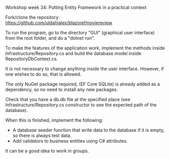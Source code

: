 Workshop week 34: Putting Entity Framework in a practical context

Fork/clone the repository: https://github.com/uldahlalex/blazorefmoviereview

To run the program, go to the directory "GUI" (graphical user interface) from the root folder, and do a "dotnet run".

To make the features of the application work, implement the methods inside Infrastructure/Repository.cs and build the database model inside RepositoryDbContext.cs.

It is not necessary to change anything inside the user interface. However, if one wishes to do so, that is allowed.

The only NuGet package required, (EF Core SQLite) is already added as a dependency, so no need to install any new packages.

Check that you have a db.db file at the specified place (see Infrastructure/Repository.cs constructor to see the expected path of the database).

When this is finished, implement the following:

- A database seeder function that write data to the database if it is empty, so there is always test data.
- Add validators to business entities using C# attributes.

It can be a good idea to work in groups.